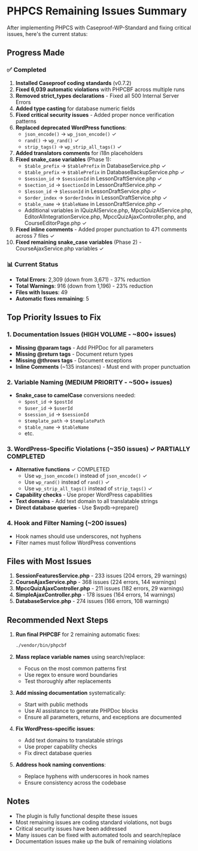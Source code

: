 # PHPCS Remaining Issues Summary

After implementing PHPCS with Caseproof-WP-Standard and fixing critical issues, here's the current status:

## Progress Made

### ✅ Completed
1. **Installed Caseproof coding standards** (v0.7.2)
2. **Fixed 6,039 automatic violations** with PHPCBF across multiple runs
3. **Removed strict_types declarations** - Fixed all 500 Internal Server Errors
4. **Added type casting** for database numeric fields
5. **Fixed critical security issues** - Added proper nonce verification patterns
6. **Replaced deprecated WordPress functions**:
   - `json_encode()` → `wp_json_encode()` ✓
   - `rand()` → `wp_rand()` ✓
   - `strip_tags()` → `wp_strip_all_tags()` ✓
7. **Added translators comments** for i18n placeholders
8. **Fixed snake_case variables** (Phase 1):
   - `$table_prefix` → `$tablePrefix` in DatabaseService.php ✓
   - `$table_prefix` → `$tablePrefix` in DatabaseBackupService.php ✓
   - `$session_id` → `$sessionId` in LessonDraftService.php ✓
   - `$section_id` → `$sectionId` in LessonDraftService.php ✓
   - `$lesson_id` → `$lessonId` in LessonDraftService.php ✓
   - `$order_index` → `$orderIndex` in LessonDraftService.php ✓
   - `$table_name` → `$tableName` in LessonDraftService.php ✓
   - Additional variables in IQuizAIService.php, MpccQuizAIService.php, EditorAIIntegrationService.php, MpccQuizAjaxController.php, and CourseEditorPage.php ✓
9. **Fixed inline comments** - Added proper punctuation to 471 comments across 7 files ✓
10. **Fixed remaining snake_case variables** (Phase 2) - CourseAjaxService.php variables ✓

### 📊 Current Status
- **Total Errors**: 2,309 (down from 3,671) - 37% reduction
- **Total Warnings**: 916 (down from 1,196) - 23% reduction
- **Files with Issues**: 49
- **Automatic fixes remaining**: 5

## Top Priority Issues to Fix

### 1. Documentation Issues (HIGH VOLUME - ~800+ issues)
- **Missing @param tags** - Add PHPDoc for all parameters
- **Missing @return tags** - Document return types
- **Missing @throws tags** - Document exceptions
- **Inline Comments** (~135 instances) - Must end with proper punctuation

### 2. Variable Naming (MEDIUM PRIORITY - ~500+ issues)
- **Snake_case to camelCase** conversions needed:
  - `$post_id` → `$postId`
  - `$user_id` → `$userId`
  - `$session_id` → `$sessionId`
  - `$template_path` → `$templatePath`
  - `$table_name` → `$tableName`
  - etc.

### 3. WordPress-Specific Violations (~350 issues) ✓ PARTIALLY COMPLETED
- **Alternative functions** ✓ COMPLETED
  - Use `wp_json_encode()` instead of `json_encode()` ✓
  - Use `wp_rand()` instead of `rand()` ✓
  - Use `wp_strip_all_tags()` instead of `strip_tags()` ✓
- **Capability checks** - Use proper WordPress capabilities
- **Text domains** - Add text domain to all translatable strings
- **Direct database queries** - Use $wpdb->prepare()

### 4. Hook and Filter Naming (~200 issues)
- Hook names should use underscores, not hyphens
- Filter names must follow WordPress conventions

## Files with Most Issues
1. **SessionFeaturesService.php** - 233 issues (204 errors, 29 warnings)
2. **CourseAjaxService.php** - 368 issues (224 errors, 144 warnings)
3. **MpccQuizAjaxController.php** - 211 issues (182 errors, 29 warnings)
4. **SimpleAjaxController.php** - 178 issues (164 errors, 14 warnings)
5. **DatabaseService.php** - 274 issues (166 errors, 108 warnings)

## Recommended Next Steps

1. **Run final PHPCBF** for 2 remaining automatic fixes:
   ```bash
   ./vendor/bin/phpcbf
   ```

2. **Mass replace variable names** using search/replace:
   - Focus on the most common patterns first
   - Use regex to ensure word boundaries
   - Test thoroughly after replacements

3. **Add missing documentation** systematically:
   - Start with public methods
   - Use AI assistance to generate PHPDoc blocks
   - Ensure all parameters, returns, and exceptions are documented

4. **Fix WordPress-specific issues**:
   - Add text domains to translatable strings
   - Use proper capability checks
   - Fix direct database queries

5. **Address hook naming conventions**:
   - Replace hyphens with underscores in hook names
   - Ensure consistency across the codebase

## Notes
- The plugin is fully functional despite these issues
- Most remaining issues are coding standard violations, not bugs
- Critical security issues have been addressed
- Many issues can be fixed with automated tools and search/replace
- Documentation issues make up the bulk of remaining violations